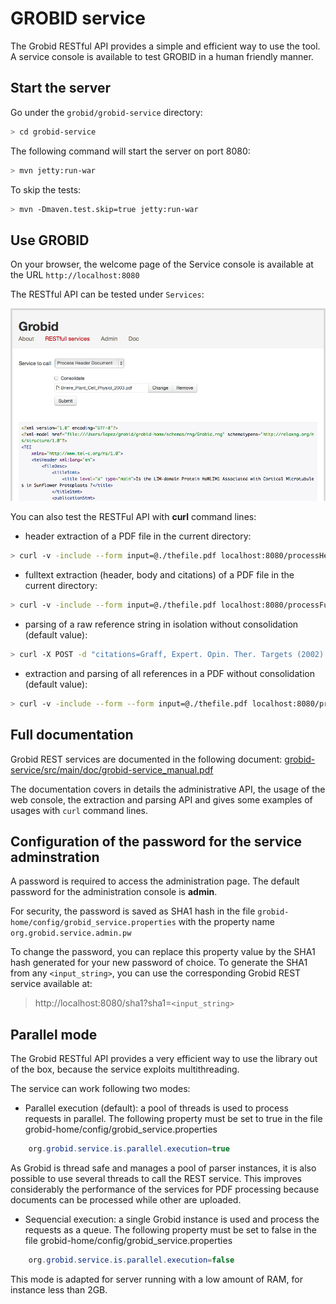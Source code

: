 <h1>GROBID service</h1>

The Grobid RESTful API provides a simple and efficient way to use the tool. A service console is available to test  GROBID in a human friendly manner.

## Start the server
Go under the `grobid/grobid-service` directory:
```bash
> cd grobid-service
```
The following command will start the server on port 8080:
```bash
> mvn jetty:run-war
```
To skip the tests:
```bash
> mvn -Dmaven.test.skip=true jetty:run-war
```

## Use GROBID

On your browser, the welcome page of the Service console is available at the URL `http://localhost:8080`

The RESTful API can be tested under `Services`:

![Example of GROBID Service console usage](img/grobid-rest-example.png)

You can also test the RESTFul API with **curl** command lines: 

* header extraction of a PDF file in the current directory:
```bash
> curl -v -include --form input=@./thefile.pdf localhost:8080/processHeaderDocument
```
* fulltext extraction (header, body and citations) of a PDF file in the current directory:
```bash
> curl -v -include --form input=@./thefile.pdf localhost:8080/processFulltextDocument
```
* parsing of a raw reference string in isolation without consolidation (default value):
```bash
> curl -X POST -d "citations=Graff, Expert. Opin. Ther. Targets (2002) 6(1): 103-113" localhost:8080/processCitation
```
* extraction and parsing of all references in a PDF without consolidation (default value):
```bash
> curl -v -include --form --form input=@./thefile.pdf localhost:8080/processReferences
```

## Full documentation

Grobid REST services are documented in the following document: [grobid-service/src/main/doc/grobid-service_manual.pdf](https://github.com/kermitt2/grobid/blob/master/grobid-service/src/main/doc/grobid-service-manual.pdf)

The documentation covers in details the administrative API, the usage of the web console, the extraction and parsing API and gives some examples of usages with `curl` command lines. 


## Configuration of the password for the service adminstration

A password is required to access the administration page. The default password for the administration console is **admin**.

For security, the password is saved as SHA1 hash in the file `grobid-home/config/grobid_service.properties` with the property name `org.grobid.service.admin.pw`

To change the password, you can replace this property value by the SHA1 hash generated for your new password of choice. To generate the SHA1 from any `<input_string>`, you can use the corresponding Grobid REST service available at:

> http://localhost:8080/sha1?sha1=`<input_string>`


## Parallel mode

The Grobid RESTful API provides a very efficient way to use the library out of the box, because the service exploits multithreading.

The service can work following two modes:

+ Parallel execution (default): a pool of threads is used to process requests in parallel. The following property must be set to true in the file grobid-home/config/grobid_service.properties

```java
	org.grobid.service.is.parallel.execution=true
```

As Grobid is thread safe and manages a pool of parser instances, it is also possible to use several threads to call the REST service. This improves considerably the performance of the services for PDF processing because documents can be processed while other are uploaded. 

+ Sequencial execution: a single Grobid instance is used and process the requests as a queue. The following property must be set to false in the file grobid-home/config/grobid_service.properties

```java
	org.grobid.service.is.parallel.execution=false
```

This mode is adapted for server running with a low amount of RAM, for instance less than 2GB. 




